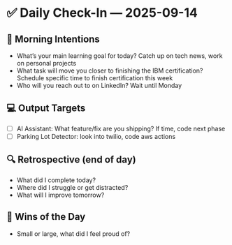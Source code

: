 # ✅ Daily Check-In — 2025-09-14

## 📌 Morning Intentions
- What’s your main learning goal for today? Catch up on tech news, work on personal projects
- What task will move you closer to finishing the IBM certification? Schedule specific time to finish certification this week
- Who will you reach out to on LinkedIn? Wait until Monday

## 💻 Output Targets
- [ ] AI Assistant: What feature/fix are you shipping? If time, code next phase
- [ ] Parking Lot Detector: look into twilio, code aws actions

## 🔍 Retrospective (end of day)
- What did I complete today?
- Where did I struggle or get distracted?
- What will I improve tomorrow?

## 🙌 Wins of the Day
- Small or large, what did I feel proud of?

